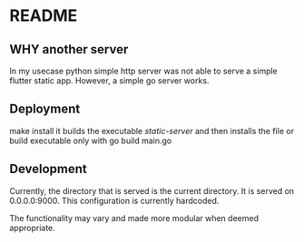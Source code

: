 # README
## WHY another server
In my usecase python simple http server was not able to serve a simple flutter static app. However, a simple go server works.

## Deployment
make install
it builds the executable _static-server_ and then installs the file
or build executable only with go build main.go
## Development
Currently, the directory that is served is the current directory. It is served on 0.0.0.0:9000. This configuration is currently hardcoded.

The functionality may vary and made more modular when deemed appropriate. 
